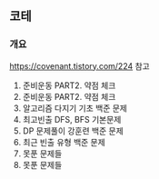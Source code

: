 ## 코테

### 개요
https://covenant.tistory.com/224 참고
1. 준비운동 PART2. 약점 체크
2. 준비운동 PART2. 약점 체크
3. 알고리즘 다지기 기초 백준 문제
4. 최고빈출 DFS, BFS 기본문제
5. DP 문제풀이 강훈련 백준 문제
6. 최근 빈출 유형 백준 문제
7. 못푼 문제들
8. 못푼 문제들